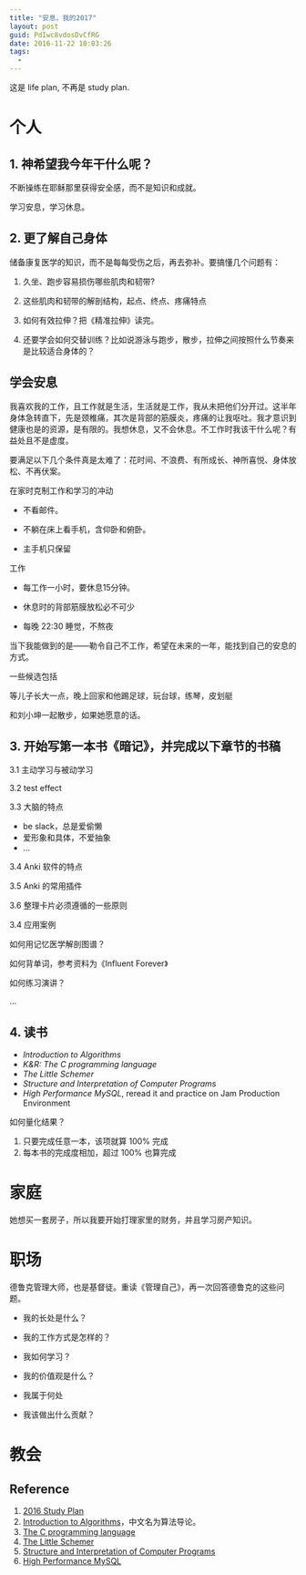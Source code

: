 ```yaml
---
title: "安息，我的2017"
layout: post
guid: PdIwc8vdosDvCfRG
date: 2016-11-22 10:03:26
tags:
  - 
---
```


这是 life plan, 不再是 study plan.


# 个人

## 1. 神希望我今年干什么呢？

不断操练在耶稣那里获得安全感，而不是知识和成就。

学习安息，学习休息。


## 2. 更了解自己身体

储备康复医学的知识，而不是每每受伤之后，再去弥补。要搞懂几个问题有：

1. 久坐、跑步容易损伤哪些肌肉和韧带? 

2. 这些肌肉和韧带的解剖结构，起点、终点、疼痛特点

3. 如何有效拉伸？把《精准拉伸》读完。

4. 还要学会如何交替训练？比如说游泳与跑步，散步，拉伸之间按照什么节奏来是比较适合身体的？



## 学会安息

我喜欢我的工作，且工作就是生活，生活就是工作，我从未把他们分开过。这半年身体急转直下，先是颈椎痛，其次是背部的筋膜炎，疼痛的让我呕吐。我才意识到健康也是的资源，是有限的。我想休息，又不会休息。不工作时我该干什么呢？有益处且不是虚度。

要满足以下几个条件真是太难了：花时间、不浪费、有所成长、神所喜悦、身体放松、不再伏案。



在家时克制工作和学习的冲动

- 不看邮件。

- 不躺在床上看手机，含仰卧和俯卧。

- 主手机只保留


工作

- 每工作一小时，要休息15分钟。

- 休息时的背部筋膜放松必不可少

- 每晚 22:30 睡觉，不熬夜

当下我能做到的是——勒令自己不工作，希望在未来的一年，能找到自己的安息的方式。


一些候选包括

等儿子长大一点，晚上回家和他踢足球，玩台球，练琴，皮划艇

和刘小坤一起散步，如果她愿意的话。




## 3. 开始写第一本书《暗记》，并完成以下章节的书稿

3.1 主动学习与被动学习

3.2 test effect

3.3 大脑的特点

- be slack，总是爱偷懒
- 爱形象和具体，不爱抽象
- ...

3.4 Anki 软件的特点

3.5 Anki 的常用插件

3.6 整理卡片必须遵循的一些原则

3.4 应用案例

如何用记忆医学解剖图谱？

如何背单词，参考资料为《Influent Forever》

如何练习演讲？

...

## 4. 读书

- *Introduction to Algorithms*
- *K&R: The C programming language*
- *The Little Schemer*
- *Structure and Interpretation of Computer Programs*
- *High Performance MySQL*, reread it and practice on Jam Production Environment


如何量化结果？

1. 只要完成任意一本，该项就算 100% 完成
2. 每本书的完成度相加，超过 100% 也算完成


# 家庭

她想买一套房子，所以我要开始打理家里的财务，并且学习房产知识。


# 职场

德鲁克管理大师，也是基督徒。重读《管理自己》，再一次回答德鲁克的这些问题。

- 我的长处是什么？

- 我的工作方式是怎样的？

- 我如何学习？

- 我的价值观是什么？

- 我属于何处

- 我该做出什么贡献？



# 教会



## Reference

1. [2016 Study Plan](/study-plan-2016.html)
2. [Introduction to Algorithms](https://book.douban.com/subject/20432061/)，中文名为算法导论。
3. [The C programming language](https://book.douban.com/subject/1236999/)
4. [The Little Schemer](https://book.douban.com/subject/1632977/)
5. [Structure and Interpretation of Computer Programs](https://book.douban.com/subject/1148282/)
6. [High Performance MySQL](https://book.douban.com/subject/1495763/)

